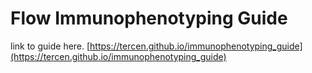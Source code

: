 # Flow Immunophenotyping Guide

link to guide here.
[https://tercen.github.io/immunophenotyping_guide](https://tercen.github.io/immunophenotyping_guide)
